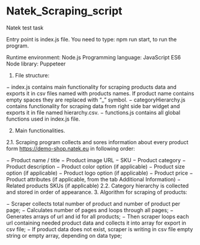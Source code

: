 # Natek_Scraping_script
 Natek test task

Entry point is index.js file. You need to type: npm run start, to run the program.

Runtime environment: Node.js
Programming language: JavaScript ES6
Node library: Puppeteer

1.	File structure:

−	index.js contains main functionality for scraping products data and exports it in csv files named with products names. If product name contains empty spaces they are replaced with “_” symbol.
−	categoryHierarchy.js contains functionality for scraping data from right side bar widget and exports it in file named hierarchy.csv.
−	functions.js contains all global functions used in index.js file.

2.	Main functionalities.

2.1.	Scraping program collects and sores information about every product form https://demo-shop.natek.eu in following order:

−	Product name / title
−	 Product image URL
−	SKU
−	Product category
−	Product description
−	Product color option (if applicable)
−	Product size option (if applicable)
−	Product logo option (if applicable)
−	Product price
−	Product attributes (if applicable, from the tab Additional Information)
−	Related products SKUs (if applicable)
2.2.	Category hierarchy is collected and stored in order of appearance.
3.	Algorithm for scraping of products:

−	Scraper collects total number of product and number of product per page;
−	Calculates number of pages and loops through all pages;
−	Generates arrays of url and id for all products;
−	Then scraper loops each url containing needed product data and collects it into array for export in csv file;
−	If product data does not exist, scraper is writing in csv file empty string or empty array, depending on data type; 
